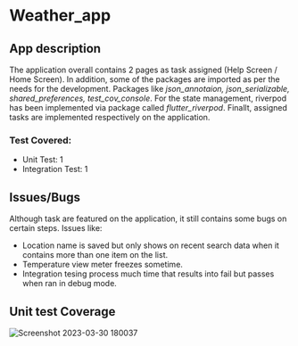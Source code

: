 # Weather_app

## App description
  The application overall contains 2 pages as task assigned (Help Screen / Home Screen). In addition, some of the packages are imported as per the needs for the development. Packages like *json_annotaion, json_serializable, shared_preferences, test_cov_console*. For the state management, riverpod has been implemented via package called *flutter_riverpod*. Finallt, assigned tasks are implemented respectively on the application. 
### Test Covered: 
- Unit Test: 1
- Integration Test: 1
  
## Issues/Bugs
  Although task are featured on the application, it still contains some bugs on certain steps. Issues like:
 - Location name is saved but only shows on recent search data when it contains more than one item on the list.
 - Temperature view meter freezes sometime.
 - Integration tesing process much time that results into fail but passes when ran in debug mode.

## Unit test Coverage
![Screenshot 2023-03-30 180037](https://user-images.githubusercontent.com/78782368/228832932-2cf0291b-96b8-4320-b227-813084c72a36.png)
